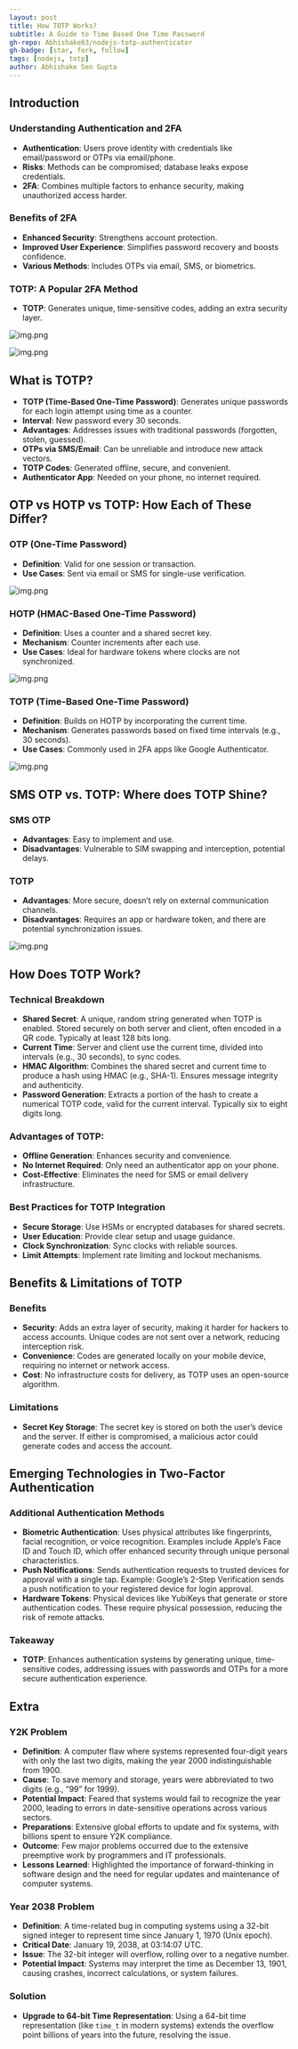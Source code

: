 ```yaml
---
layout: post
title: How TOTP Works?
subtitle: A Guide to Time Based One Time Password
gh-repo: Abhishake63/nodejs-totp-authenticator
gh-badge: [star, fork, follow]
tags: [nodejs, totp]
author: Abhishake Sen Gupta
---
```


## **Introduction**

### Understanding Authentication and 2FA

- **Authentication**: Users prove identity with credentials like email/password or OTPs via email/phone.
- **Risks**: Methods can be compromised; database leaks expose credentials.
- **2FA**: Combines multiple factors to enhance security, making unauthorized access harder.

### Benefits of 2FA

- **Enhanced Security**: Strengthens account protection.
- **Improved User Experience**: Simplifies password recovery and boosts confidence.
- **Various Methods**: Includes OTPs via email, SMS, or biometrics.

### TOTP: A Popular 2FA Method

- **TOTP**: Generates unique, time-sensitive codes, adding an extra security layer.

![img.png](https://abhishake63.github.io/assets/img/totp/img-1.png)

![img.png](https://abhishake63.github.io/assets/img/totp/img-2.png)

## What is TOTP?

- **TOTP (Time-Based One-Time Password)**: Generates unique passwords for each login attempt using time as a counter.
- **Interval**: New password every 30 seconds.
- **Advantages**: Addresses issues with traditional passwords (forgotten, stolen, guessed).
- **OTPs via SMS/Email**: Can be unreliable and introduce new attack vectors.
- **TOTP Codes**: Generated offline, secure, and convenient.
- **Authenticator App**: Needed on your phone, no internet required.

## OTP vs HOTP vs TOTP: How Each of These Differ?

### OTP (One-Time Password)

- **Definition**: Valid for one session or transaction.
- **Use Cases**: Sent via email or SMS for single-use verification.

![img.png](https://abhishake63.github.io/assets/img/totp/img-3.png)

### HOTP (HMAC-Based One-Time Password)

- **Definition**: Uses a counter and a shared secret key.
- **Mechanism**: Counter increments after each use.
- **Use Cases**: Ideal for hardware tokens where clocks are not synchronized.

![img.png](https://abhishake63.github.io/assets/img/totp/img-4.png)

### TOTP (Time-Based One-Time Password)

- **Definition**: Builds on HOTP by incorporating the current time.
- **Mechanism**: Generates passwords based on fixed time intervals (e.g., 30 seconds).
- **Use Cases**: Commonly used in 2FA apps like Google Authenticator.

![img.png](https://abhishake63.github.io/assets/img/totp/img-5.png)

## **SMS OTP vs. TOTP: Where does TOTP Shine?**

### SMS OTP

- **Advantages**: Easy to implement and use.
- **Disadvantages**: Vulnerable to SIM swapping and interception, potential delays.

### **TOTP**

- **Advantages**: More secure, doesn’t rely on external communication channels.
- **Disadvantages**: Requires an app or hardware token, and there are potential synchronization issues.

![img.png](https://abhishake63.github.io/assets/img/totp/img-6.png)

## How Does TOTP Work?

### Technical Breakdown

- **Shared Secret**: A unique, random string generated when TOTP is enabled. Stored securely on both server and client, often encoded in a QR code. Typically at least 128 bits long.
- **Current Time**: Server and client use the current time, divided into intervals (e.g., 30 seconds), to sync codes.
- **HMAC Algorithm**: Combines the shared secret and current time to produce a hash using HMAC (e.g., SHA-1). Ensures message integrity and authenticity.
- **Password Generation**: Extracts a portion of the hash to create a numerical TOTP code, valid for the current interval. Typically six to eight digits long.

### **Advantages of TOTP**:

- **Offline Generation**: Enhances security and convenience.
- **No Internet Required**: Only need an authenticator app on your phone.
- **Cost-Effective**: Eliminates the need for SMS or email delivery infrastructure.

### **Best Practices for TOTP Integration**

- **Secure Storage**: Use HSMs or encrypted databases for shared secrets.
- **User Education**: Provide clear setup and usage guidance.
- **Clock Synchronization**: Sync clocks with reliable sources.
- **Limit Attempts**: Implement rate limiting and lockout mechanisms.

## Benefits & Limitations of TOTP

### Benefits

- **Security**: Adds an extra layer of security, making it harder for hackers to access accounts. Unique codes are not sent over a network, reducing interception risk.
- **Convenience**: Codes are generated locally on your mobile device, requiring no internet or network access.
- **Cost**: No infrastructure costs for delivery, as TOTP uses an open-source algorithm.

### Limitations

- **Secret Key Storage**: The secret key is stored on both the user’s device and the server. If either is compromised, a malicious actor could generate codes and access the account.

## Emerging Technologies in Two-Factor Authentication

### Additional Authentication Methods

- **Biometric Authentication**: Uses physical attributes like fingerprints, facial recognition, or voice recognition. Examples include Apple’s Face ID and Touch ID, which offer enhanced security through unique personal characteristics.
- **Push Notifications**: Sends authentication requests to trusted devices for approval with a single tap. Example: Google’s 2-Step Verification sends a push notification to your registered device for login approval.
- **Hardware Tokens**: Physical devices like YubiKeys that generate or store authentication codes. These require physical possession, reducing the risk of remote attacks.

### Takeaway

- **TOTP**: Enhances authentication systems by generating unique, time-sensitive codes, addressing issues with passwords and OTPs for a more secure authentication experience.

## Extra

### Y2K Problem

- **Definition**: A computer flaw where systems represented four-digit years with only the last two digits, making the year 2000 indistinguishable from 1900.
- **Cause**: To save memory and storage, years were abbreviated to two digits (e.g., “99” for 1999).
- **Potential Impact**: Feared that systems would fail to recognize the year 2000, leading to errors in date-sensitive operations across various sectors.
- **Preparations**: Extensive global efforts to update and fix systems, with billions spent to ensure Y2K compliance.
- **Outcome**: Few major problems occurred due to the extensive preemptive work by programmers and IT professionals.
- **Lessons Learned**: Highlighted the importance of forward-thinking in software design and the need for regular updates and maintenance of computer systems.

### Year 2038 Problem

- **Definition**: A time-related bug in computing systems using a 32-bit signed integer to represent time since January 1, 1970 (Unix epoch).
- **Critical Date**: January 19, 2038, at 03:14:07 UTC.
- **Issue**: The 32-bit integer will overflow, rolling over to a negative number.
- **Potential Impact**: Systems may interpret the time as December 13, 1901, causing crashes, incorrect calculations, or system failures.

### Solution

- **Upgrade to 64-bit Time Representation**: Using a 64-bit time representation (like `time_t` in modern systems) extends the overflow point billions of years into the future, resolving the issue.